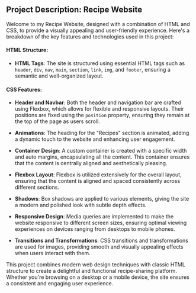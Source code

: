 

  ## Project Description: Recipe Website

Welcome to my Recipe Website, designed with a combination of HTML and CSS, to provide a visually appealing and user-friendly experience. Here's a breakdown of the key features and technologies used in this project:

#### HTML Structure:
- **HTML Tags**: The site is structured using essential HTML tags such as `header`, `div`, `nav`, `main`, `section`, `link`, `img`, and `footer`, ensuring a semantic and well-organized layout.

#### CSS Features:
- **Header and Navbar**: Both the header and navigation bar are crafted using Flexbox, which allows for flexible and responsive layouts. Their positions are fixed using the `position` property, ensuring they remain at the top of the page as users scroll.

- **Animations**: The heading for the "Recipes" section is animated, adding a dynamic touch to the website and enhancing user engagement.

- **Container Design**: A custom container is created with a specific width and auto margins, encapsulating all the content. This container ensures that the content is centrally aligned and aesthetically pleasing.

- **Flexbox Layout**: Flexbox is utilized extensively for the overall layout, ensuring that the content is aligned and spaced consistently across different sections.

- **Shadows**: Box shadows are applied to various elements, giving the site a modern and polished look with subtle depth effects.

- **Responsive Design**: Media queries are implemented to make the website responsive to different screen sizes, ensuring optimal viewing experiences on devices ranging from desktops to mobile phones.

- **Transitions and Transformations**: CSS transitions and transformations are used for images, providing smooth and visually appealing effects when users interact with them.

This project combines modern web design techniques with classic HTML structure to create a delightful and functional recipe-sharing platform. Whether you're browsing on a desktop or a mobile device, the site ensures a consistent and engaging user experience.

